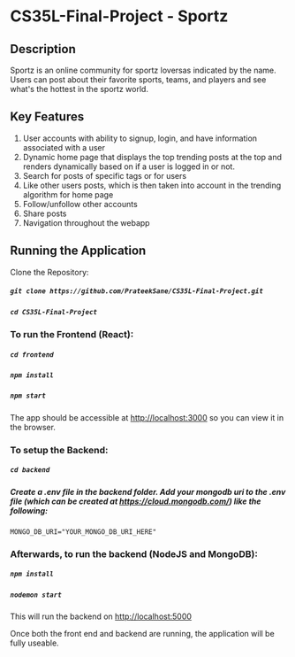 # CS35L-Final-Project - Sportz

## Description

Sportz is an online community for sportz loversas indicated by the name. Users can post about their favorite sports, teams, and players and see what's the hottest in the sportz world.

## Key Features
  1. User accounts with ability to signup, login, and have information associated with a user
  2. Dynamic home page that displays the top trending posts at the top and renders dynamically based on if a user is logged in or not.
  3. Search for posts of specific tags or for users
  4. Like  other users posts, which is then taken into account in the trending algorithm for home page
  5. Follow/unfollow other accounts
  6. Share posts
  7. Navigation throughout the webapp

## Running the Application

Clone the Repository:

##### `git clone https://github.com/PrateekSane/CS35L-Final-Project.git`

##### `cd CS35L-Final-Project`

### To run the Frontend (React):

##### `cd frontend`

##### `npm install`

##### `npm start`

The app should be accessible at
[http://localhost:3000](http://localhost:3000) so you can view it in the browser.

### To setup the Backend:

##### `cd backend`

##### Create a .env file in the backend folder. Add your mongodb uri to the .env file (which can be created at https://cloud.mongodb.com/) like the following:
`MONGO_DB_URI="YOUR_MONGO_DB_URI_HERE"`

### Afterwards, to run the backend (NodeJS and MongoDB):

##### `npm install`

##### `nodemon start`

This will run the backend on [http://localhost:5000](http://localhost:5000)

Once both the front end and backend are running, the application will be fully useable.
